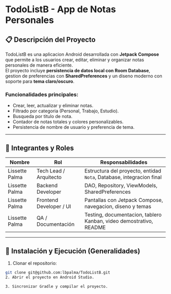# TodoListB - App de Notas Personales

## 📋 Descripción del Proyecto
TodoListB es una aplicacion Android desarrollada con **Jetpack Compose** que permite a los usuarios crear, editar, eliminar y organizar notas personales de manera eficiente.  
El proyecto incluye **persistencia de datos local con Room Database**, gestion de preferencias con **SharedPreferences** y un diseno moderno con soporte para **tema claro/oscuro**.

### Funcionalidades principales:
- Crear, leer, actualizar y eliminar notas.  
- Filtrado por categoria (Personal, Trabajo, Estudio).  
- Busqueda por titulo de nota.  
- Contador de notas totales y colores personalizables.  
- Persistencia de nombre de usuario y preferencia de tema.

---

## 👥 Integrantes y Roles

| Nombre | Rol | Responsabilidades |
|--------|-----|-----------------|
| Lissette Palma | Tech Lead / Arquitecto | Estructura del proyecto, entidad `Nota`, Database, integracion final |
| Lissette Palma | Backend Developer | DAO, Repository, ViewModels, SharedPreferences |
| Lissette Palma | Frontend Developer / UI | Pantallas con Jetpack Compose, navegacion, diseno y temas |
| Lissette Palma | QA / Documentación | Testing, documentacion, tablero Kanban, video demostrativo, README |

---

## 🚀 Instalación y Ejecución (Generalidades)

1. Clonar el repositorio:
```bash
git clone git@github.com:lbpalma/TodoListB.git
2. Abrir el proyecto en Android Studio.

3. Sincronizar Gradle y compilar el proyecto.